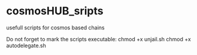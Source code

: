 # cosmosHUB_sripts
usefull  scripts for cosmos based chains

Do not forget to mark the scripts executable: 
    chmod +x unjail.sh
    chmod +x autodelegate.sh
